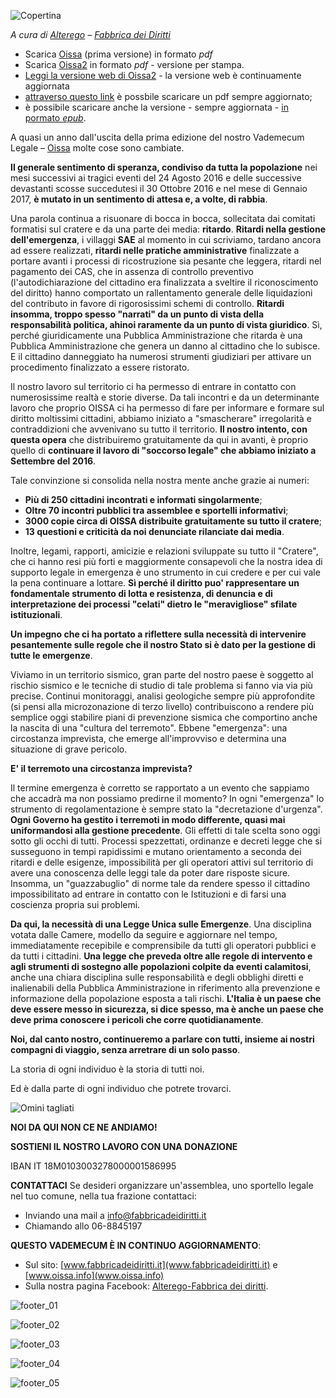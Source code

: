 ![Copertina](https://raw.githubusercontent.com/RicostruzioneTrasparente/oissa2webbook/master/resources/oissa2CoverGitbook.png)

*A cura di [Alterego](http://www.fabbricadeidiritti.it/) – [Fabbrica dei Diritti](https://www.facebook.com/fabbricadeidiritti/)*

* Scarica [Oissa](https://github.com/RicostruzioneTrasparente/oissa2webbook/raw/master/resources/Oissa.pdf) (prima versione) in formato *pdf*
* Scarica [Oissa2](https://github.com/RicostruzioneTrasparente/oissa2webbook/raw/master/resources/Oissa_2.pdf) in formato *pdf* - versione per stampa.
* [Leggi la versione web di Oissa2](https://ricostruzionetrasparente.gitbooks.io/oissa2webbook/content/00/prefazione.html) - la versione web è continuamente aggiornata
 * [attraverso questo link](https://www.gitbook.com/download/pdf/book/ricostruzionetrasparente/oissa2webbook) è possbile scaricare un pdf sempre aggiornato;
 * è possibile scaricare anche la versione - sempre aggiornata - [in pormato *epub*](https://www.gitbook.com/download/epub/book/ricostruzionetrasparente/oissa2webbook).

A quasi un anno dall'uscita della prima edizione del nostro Vademecum
Legale – [Oissa](http://www.fabbricadeidiritti.it/2017/11/17/il-vademecum-legale-oissa-tutto-quello-che-ce-da-sapere-sulla-disciplina-post-sisma/) molte cose sono cambiate.

**Il generale sentimento di speranza, condiviso da tutta la popolazione** nei mesi successivi ai tragici eventi del 24 Agosto 2016 e delle successive devastanti scosse succedutesi il 30 Ottobre 2016 e nel mese di Gennaio 2017, **è mutato in un sentimento di attesa e, a volte, di rabbia**.

Una parola continua a risuonare di bocca in bocca, sollecitata dai comitati formatisi sul cratere e da una parte dei media: **ritardo**.
**Ritardi nella gestione dell'emergenza**, i villaggi **SAE** al momento in cui scriviamo, tardano ancora ad essere realizzati, **ritardi nelle pratiche amministrative** finalizzate a portare avanti i processi di ricostruzione sia pesante che leggera, ritardi nel pagamento dei CAS, che in assenza di controllo preventivo (l'autodichiarazione del cittadino era finalizzata a sveltire il riconoscimento del diritto) hanno comportato un rallentamento generale delle liquidazioni del contributo in favore di rigorosissimi schemi di controllo.
**Ritardi insomma, troppo spesso "narrati" da un punto di vista della responsabilità politica, ahinoi raramente da un punto di vista giuridico**. Sì, perché giuridicamente una Pubblica Amministrazione che ritarda è una Pubblica Amministrazione che genera un danno al cittadino che lo subisce. E il cittadino danneggiato ha numerosi strumenti giudiziari per attivare un procedimento finalizzato a essere ristorato.

Il nostro lavoro sul territorio ci ha permesso di entrare in contatto con numerosissime realtà e storie diverse. Da tali incontri e da un determinante lavoro che proprio OISSA ci ha permesso di fare per informare e formare sul diritto moltissimi cittadini, abbiamo iniziato a "smascherare" irregolarità e contraddizioni che avvenivano su tutto il territorio.
**Il nostro intento, con questa opera** che distribuiremo gratuitamente da qui in avanti, è proprio quello di **continuare il lavoro di "soccorso legale" che abbiamo iniziato a Settembre del 2016**.

Tale convinzione si consolida nella nostra mente anche grazie ai numeri:

* **Più di 250 cittadini incontrati e informati singolarmente**;
* **Oltre 70 incontri pubblici tra assemblee e sportelli informativi**;
* **3000 copie circa di OISSA distribuite gratuitamente su tutto il cratere**;
* **13 questioni e criticità da noi denunciate rilanciate dai media**.

Inoltre, legami, rapporti, amicizie e relazioni sviluppate su tutto il "Cratere", che ci hanno resi più forti e maggiormente consapevoli che la nostra idea di supporto legale in emergenza è uno strumento in cui credere e per cui vale la pena continuare a lottare. **Sì perché il diritto puo' rappresentare un fondamentale strumento di lotta e resistenza, di denuncia e di interpretazione dei processi "celati" dietro le "meravigliose" sfilate istituzionali**.

**Un impegno che ci ha portato a riflettere sulla necessità di intervenire pesantemente sulle regole che il nostro Stato si è dato per la gestione di tutte le emergenze**.

Viviamo in un territorio sismico, gran parte del nostro paese è soggetto al rischio sismico e le tecniche di studio di tale problema si fanno via via più precise.
Continui monitoraggi, analisi geologiche sempre più approfondite (si pensi alla microzonazione di terzo livello) contribuiscono a rendere più semplice oggi stabilire piani di prevenzione sismica che comportino anche la nascita di una "cultura del terremoto".
Ebbene "emergenza": una circostanza imprevista, che emerge all'improvviso e determina una situazione di grave pericolo.

**E' il terremoto una circostanza imprevista?**

Il termine emergenza è corretto se rapportato a un evento che sappiamo che accadrà ma non possiamo predirne il momento? In ogni "emergenza" lo strumento di regolamentazione è sempre stato la "decretazione d'urgenza".
**Ogni Governo ha gestito i terremoti in modo differente, quasi mai uniformandosi alla gestione precedente**.
Gli effetti di tale scelta sono oggi sotto gli occhi di tutti.
Processi spezzettati, ordinanze e decreti legge che si susseguono in tempi rapidissimi e mutano orientamento a seconda dei ritardi e delle esigenze, impossibilità per gli operatori attivi sul territorio di avere una conoscenza delle leggi tale da poter dare risposte sicure. Insomma, un "guazzabuglio" di norme tale da rendere spesso il cittadino impossibilitato ad entrare in contatto con le Istituzioni e di farsi una coscienza propria sui problemi.

**Da qui, la necessità di una Legge Unica sulle Emergenze**. Una disciplina votata dalle Camere, modello da seguire e aggiornare nel tempo, immediatamente recepibile e comprensibile da tutti gli operatori pubblici e da tutti i cittadini. **Una legge che preveda oltre alle regole di intervento e agli strumenti di sostegno alle popolazioni colpite da eventi calamitosi**, anche una chiara disciplina sulle responsabilità e degli obblighi diretti e inalienabili della Pubblica Amministrazione in riferimento alla prevenzione e informazione della popolazione esposta a tali rischi. **L'Italia è un paese che deve essere messo in sicurezza, si dice spesso, ma è anche un paese che deve prima conoscere i pericoli che corre quotidianamente**.

**Noi, dal canto nostro, continueremo a parlare con tutti, insieme ai nostri compagni di viaggio, senza arretrare di un solo passo**.

La storia di ogni individuo è la storia di tutti noi.

Ed è dalla parte di ogni individuo che potrete trovarci.

![Omini tagliati](./00/resources/omini_tagliati.png)

**NOI DA QUI NON CE NE ANDIAMO!**

**SOSTIENI IL NOSTRO LAVORO CON UNA DONAZIONE**

IBAN IT 18M0103003278000001586995

**CONTATTACI**
Se desideri organizzare un'assemblea, uno sportello legale nel tuo comune,
nella tua frazione contattaci:
* Inviando una mail a info@fabbricadeidiritti.it
* Chiamando allo 06-8845197

**QUESTO VADEMECUM È IN CONTINUO AGGIORNAMENTO**:
* Sul sito: [www.fabbricadeidiritti.it](www.fabbricadeidiritti.it) e [www.oissa.info](www.oissa.info)
* Sulla nostra pagina Facebook: [Alterego-Fabbrica dei diritti]((https://www.facebook.com/fabbricadeidiritti/)).

![footer_01](./00/resources/footer_01.png)

![footer_02](./00/resources/footer_02.png)

![footer_03](./00/resources/footer_03.png)

![footer_04](./00/resources/footer_04.png)

![footer_05](./00/resources/footer_05.png)

